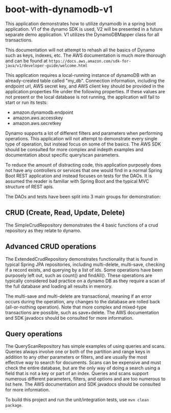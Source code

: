 # boot-with-dynamodb-v1

This application demonstrates how to utilize dynamodb in a spring boot application. V1 of the dynamo SDK is used, V2 will
be presented in a future separate demo application. V1 utilizes the DynamoDBMapper class for all transactions.

This documentation will not attempt to rehash all the basics of Dynamo such as keys, indexes, etc. The AWS documentation
is much more thorough and can be found at `https://docs.aws.amazon.com/sdk-for-java/v1/developer-guide/welcome.html`

This application requires a local-running instance of dynamoDB with an already-created table called "my_db". Connection
information, including the endpoint url, AWS secret key, and AWS client key should be provided in the application.properties
file under the following properties. If these values are not present or the local database is not running, the application
will fail to start or run its tests:
- amazon.dynamodb.endpoint
- amazon.aws.accesskey
- amazon.aws.secretkey

Dynamo supports a lot of different filters and parameters when performing operations. This application will not attempt to
demonstrate every single type of operation, but instead focus on some of the basics. The AWS SDK should be consulted for
more complex and indepth examples and documentation about specific query/scan parameters.

To reduce the amount of distracting code, this application purposely does not have any controllers or services that one
would find in a normal Spring Boot REST application and instead focuses on tests for the DAOs. It is assumed the reader
is familiar with Spring Boot and the typical MVC structure of REST apis.

The DAOs and tests have been split into 3 main groups for demonstration:

## CRUD (Create, Read, Update, Delete)
The SimpleCrudRepository demonstrates the 4 basic functions of a crud repository as they relate to dynamo.

## Advanced CRUD operations 
The ExtendedCrudRepository demonstrates functionality that is found in typical Spring JPA repositories, including
multi-delete, multi-save, checking if a record exists, and querying by a list of ids. Some operations have been
purposely left out, such as count() and findAll(). These operations are typically considered bad practice on a dynamo
DB as they require a scan of the full database and loading all results in memory.

The multi-save and multi-delete are transactional, meaning if an error occurs during the operation, any changes to
the database are rolled back (all-or-nothing operation). Note that more complex and mixed-type transactions are
possible, such as save+delete. The AWS documentation and SDK javadocs should be consulted for more information.

## Query operations
The QueryScanRepository has simple examples of using queries and scans. Queries always involve one or both of the
partition and range keys in addition to any other parameters or filters, and are usually the most effective way
to search for documents. Scans can be expensive and must check the entire database, but are the only way of doing
a search using a field that is not a key or part of an index. Queries and scans support numerous different parameters,
filters, and options and are too numerous to list here.  The AWS documentation and SDK javadocs should be consulted 
for more information.

To build this project and run the unit/integration tests, use `mvn clean package`.